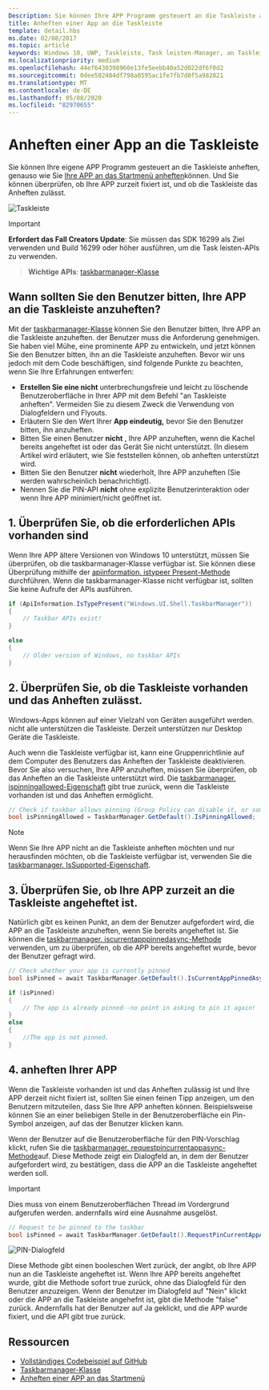 ```yaml
---
Description: Sie können Ihre APP Programm gesteuert an die Taskleiste anheften, und Sie können überprüfen, ob Sie zurzeit fixiert ist.
title: Anheften einer App an die Taskleiste
template: detail.hbs
ms.date: 02/08/2017
ms.topic: article
keywords: Windows 10, UWP, Taskleiste, Task leisten-Manager, an Taskleiste anheften, primäre Kachel
ms.localizationpriority: medium
ms.openlocfilehash: 44ef6430398960e13fe5eebb40a52d022df6f0d2
ms.sourcegitcommit: 0dee502484df798a0595ac1fe7fb7d0f5a982821
ms.translationtype: MT
ms.contentlocale: de-DE
ms.lasthandoff: 05/08/2020
ms.locfileid: "82970655"
---
```

# <a name="pin-your-app-to-the-taskbar"></a>Anheften einer App an die Taskleiste

Sie können Ihre eigene APP Programm gesteuert an die Taskleiste anheften, genauso wie Sie [Ihre APP an das Startmenü anheften](tiles-and-notifications/primary-tile-apis.md)können. Und Sie können überprüfen, ob Ihre APP zurzeit fixiert ist, und ob die Taskleiste das Anheften zulässt. 

![Taskleiste](images/taskbar/taskbar.png)

> [!IMPORTANT]
> **Erfordert das Fall Creators Update**: Sie müssen das SDK 16299 als Ziel verwenden und Build 16299 oder höher ausführen, um die Task leisten-APIs zu verwenden.

> **Wichtige APIs**: [taskbarmanager-Klasse](https://docs.microsoft.com/uwp/api/windows.ui.shell.taskbarmanager) 


## <a name="when-should-you-ask-the-user-to-pin-your-app-to-the-taskbar"></a>Wann sollten Sie den Benutzer bitten, Ihre APP an die Taskleiste anzuheften? 

Mit der [taskbarmanager-Klasse](https://docs.microsoft.com/uwp/api/windows.ui.shell.taskbarmanager) können Sie den Benutzer bitten, Ihre APP an die Taskleiste anzuheften. der Benutzer muss die Anforderung genehmigen. Sie haben viel Mühe, eine prominente APP zu entwickeln, und jetzt können Sie den Benutzer bitten, ihn an die Taskleiste anzuheften. Bevor wir uns jedoch mit dem Code beschäftigen, sind folgende Punkte zu beachten, wenn Sie Ihre Erfahrungen entwerfen:

* **Erstellen Sie eine nicht** unterbrechungsfreie und leicht zu löschende Benutzeroberfläche in Ihrer APP mit dem Befehl "an Taskleiste anheften". Vermeiden Sie zu diesem Zweck die Verwendung von Dialogfeldern und Flyouts. 
* Erläutern Sie den Wert Ihrer **App eindeutig,** bevor Sie den Benutzer bitten, ihn anzuheften.
* Bitten Sie einen Benutzer **nicht** , Ihre APP anzuheften, wenn die Kachel bereits angeheftet ist oder das Gerät Sie nicht unterstützt. (In diesem Artikel wird erläutert, wie Sie feststellen können, ob anheften unterstützt wird.
* Bitten Sie den Benutzer **nicht** wiederholt, Ihre APP anzuheften (Sie werden wahrscheinlich benachrichtigt).
* Nennen Sie die PIN-API **nicht** ohne explizite Benutzerinteraktion oder wenn Ihre APP minimiert/nicht geöffnet ist.


## <a name="1-check-whether-the-required-apis-exist"></a>1. Überprüfen Sie, ob die erforderlichen APIs vorhanden sind

Wenn Ihre APP ältere Versionen von Windows 10 unterstützt, müssen Sie überprüfen, ob die taskbarmanager-Klasse verfügbar ist. Sie können diese Überprüfung mithilfe der [apiinformation. istypeer Present-Methode](https://docs.microsoft.com/uwp/api/windows.foundation.metadata.apiinformation#Windows_Foundation_Metadata_ApiInformation_IsTypePresent_System_String_) durchführen. Wenn die taskbarmanager-Klasse nicht verfügbar ist, sollten Sie keine Aufrufe der APIs ausführen.

```csharp
if (ApiInformation.IsTypePresent("Windows.UI.Shell.TaskbarManager"))
{
    // Taskbar APIs exist!
}

else
{
    // Older version of Windows, no taskbar APIs
}
```


## <a name="2-check-whether-taskbar-is-present-and-allows-pinning"></a>2. Überprüfen Sie, ob die Taskleiste vorhanden und das Anheften zulässt.

Windows-Apps können auf einer Vielzahl von Geräten ausgeführt werden. nicht alle unterstützen die Taskleiste. Derzeit unterstützen nur Desktop Geräte die Taskleiste. 

Auch wenn die Taskleiste verfügbar ist, kann eine Gruppenrichtlinie auf dem Computer des Benutzers das Anheften der Taskleiste deaktivieren. Bevor Sie also versuchen, Ihre APP anzuheften, müssen Sie überprüfen, ob das Anheften an die Taskleiste unterstützt wird. Die [taskbarmanager. ispinningallowed-Eigenschaft](https://docs.microsoft.com/uwp/api/windows.ui.shell.taskbarmanager.IsPinningAllowed) gibt true zurück, wenn die Taskleiste vorhanden ist und das Anheften ermöglicht. 

```csharp
// Check if taskbar allows pinning (Group Policy can disable it, or some device families don't have taskbar)
bool isPinningAllowed = TaskbarManager.GetDefault().IsPinningAllowed;
```

> [!NOTE]
> Wenn Sie Ihre APP nicht an die Taskleiste anheften möchten und nur herausfinden möchten, ob die Taskleiste verfügbar ist, verwenden Sie die [taskbarmanager. IsSupported-Eigenschaft](https://docs.microsoft.com/uwp/api/windows.ui.shell.taskbarmanager.IsSupported).


## <a name="3-check-whether-your-app-is-currently-pinned-to-the-taskbar"></a>3. Überprüfen Sie, ob Ihre APP zurzeit an die Taskleiste angeheftet ist.

Natürlich gibt es keinen Punkt, an dem der Benutzer aufgefordert wird, die APP an die Taskleiste anzuheften, wenn Sie bereits angeheftet ist. Sie können die [taskbarmanager. iscurrentapppinnedasync-Methode](https://docs.microsoft.com/uwp/api/windows.ui.shell.taskbarmanager.IsCurrentAppPinnedAsync) verwenden, um zu überprüfen, ob die APP bereits angeheftet wurde, bevor der Benutzer gefragt wird.

```csharp
// Check whether your app is currently pinned
bool isPinned = await TaskbarManager.GetDefault().IsCurrentAppPinnedAsync();

if (isPinned)
{
    // The app is already pinned--no point in asking to pin it again!
}
else 
{
    //The app is not pinned. 
}
```


##  <a name="4-pin-your-app"></a>4. anheften Ihrer APP

Wenn die Taskleiste vorhanden ist und das Anheften zulässig ist und Ihre APP derzeit nicht fixiert ist, sollten Sie einen feinen Tipp anzeigen, um den Benutzern mitzuteilen, dass Sie Ihre APP anheften können. Beispielsweise können Sie an einer beliebigen Stelle in der Benutzeroberfläche ein Pin-Symbol anzeigen, auf das der Benutzer klicken kann. 

Wenn der Benutzer auf die Benutzeroberfläche für den PIN-Vorschlag klickt, rufen Sie die [taskbarmanager. requestpincurrentappasync-Methode](https://docs.microsoft.com/uwp/api/windows.ui.shell.taskbarmanager.RequestPinCurrentAppAsync)auf. Diese Methode zeigt ein Dialogfeld an, in dem der Benutzer aufgefordert wird, zu bestätigen, dass die APP an die Taskleiste angeheftet werden soll.

> [!IMPORTANT]
> Dies muss von einem Benutzeroberflächen Thread im Vordergrund aufgerufen werden. andernfalls wird eine Ausnahme ausgelöst.

```csharp
// Request to be pinned to the taskbar
bool isPinned = await TaskbarManager.GetDefault().RequestPinCurrentAppAsync();
```

![PIN-Dialogfeld](images/taskbar/pin-dialog.png)

Diese Methode gibt einen booleschen Wert zurück, der angibt, ob Ihre APP nun an die Taskleiste angeheftet ist. Wenn Ihre APP bereits angeheftet wurde, gibt die Methode sofort true zurück, ohne das Dialogfeld für den Benutzer anzuzeigen. Wenn der Benutzer im Dialogfeld auf "Nein" klickt oder die APP an die Taskleiste angehefnt ist, gibt die Methode "false" zurück. Andernfalls hat der Benutzer auf Ja geklickt, und die APP wurde fixiert, und die API gibt true zurück.


## <a name="resources"></a>Ressourcen

* [Vollständiges Codebeispiel auf GitHub](https://github.com/WindowsNotifications/quickstart-pin-to-taskbar)
* [Taskbarmanager-Klasse](https://docs.microsoft.com/uwp/api/windows.ui.shell.taskbarmanager)
* [Anheften einer APP an das Startmenü](tiles-and-notifications/primary-tile-apis.md)
